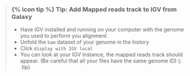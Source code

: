
> ### {% icon tip %} Tip: Add Mapped reads track to IGV from Galaxy
> - Have IGV installed and running on your computer with the genome you used to perform you alignment.
> - Unfold the `bam` dataset of your genome in the history
> - Click `display with IGV local`
> - You can look at your IGV instance, the mapped reads track should appear. (Be careful that all your files have the same genome ID)
{: .tip}
